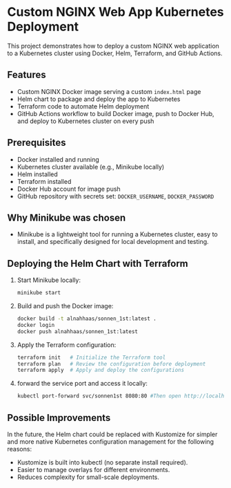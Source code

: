 # Custom NGINX Web App Kubernetes Deployment

This project demonstrates how to deploy a custom NGINX web application to a Kubernetes cluster using Docker, Helm, Terraform, and GitHub Actions.

## Features

- Custom NGINX Docker image serving a custom `index.html` page  
- Helm chart to package and deploy the app to Kubernetes  
- Terraform code to automate Helm deployment  
- GitHub Actions workflow to build Docker image, push to Docker Hub, and deploy to Kubernetes cluster on every push  

## Prerequisites

- Docker installed and running  
- Kubernetes cluster available (e.g., Minikube locally)  
- Helm installed  
- Terraform installed   
- Docker Hub account for image push  
- GitHub repository with secrets set: `DOCKER_USERNAME`, `DOCKER_PASSWORD`

## Why Minikube was chosen
- Minikube is a lightweight tool for running a Kubernetes cluster, easy to install, and specifically designed for local development and testing.

## Deploying the Helm Chart with Terraform

1. Start Minikube locally:  
   ```bash
   minikube start
   ```

2. Build and push the Docker image:  
   ```bash
   docker build -t alnahhaas/sonnen_1st:latest .
   docker login
   docker push alnahhaas/sonnen_1st:latest

   ```

3. Apply the Terraform configuration:  
   ```bash
   terraform init   # Initialize the Terraform tool
   terraform plan   # Review the configuration before deployment
   terraform apply  # Apply and deploy the configurations
   ```

4. forward the service port and access it locally:  
   ```bash
   kubectl port-forward svc/sonnen1st 8080:80 #Then open http://localhost:8080 in your browser.
   ```

## Possible Improvements

In the future, the Helm chart could be replaced with Kustomize for simpler and more native Kubernetes configuration management for the following reasons:
- Kustomize is built into kubectl (no separate install required).
- Easier to manage overlays for different environments.
- Reduces complexity for small-scale deployments.
